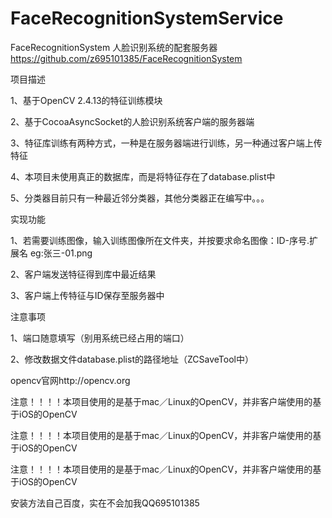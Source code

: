 # FaceRecognitionSystemService

FaceRecognitionSystem 人脸识别系统的配套服务器 https://github.com/z695101385/FaceRecognitionSystem

项目描述

1、基于OpenCV 2.4.13的特征训练模块

2、基于CocoaAsyncSocket的人脸识别系统客户端的服务器端

3、特征库训练有两种方式，一种是在服务器端进行训练，另一种通过客户端上传特征

4、本项目未使用真正的数据库，而是将特征存在了database.plist中

5、分类器目前只有一种最近邻分类器，其他分类器正在编写中。。。

实现功能

1、若需要训练图像，输入训练图像所在文件夹，并按要求命名图像：ID-序号.扩展名 eg:张三-01.png

2、客户端发送特征得到库中最近结果

3、客户端上传特征与ID保存至服务器中

注意事项

1、端口随意填写（别用系统已经占用的端口）

2、修改数据文件database.plist的路径地址（ZCSaveTool中）

opencv官网http://opencv.org

注意！！！！本项目使用的是基于mac／Linux的OpenCV，并非客户端使用的基于iOS的OpenCV

注意！！！！本项目使用的是基于mac／Linux的OpenCV，并非客户端使用的基于iOS的OpenCV

注意！！！！本项目使用的是基于mac／Linux的OpenCV，并非客户端使用的基于iOS的OpenCV

安装方法自己百度，实在不会加我QQ695101385
